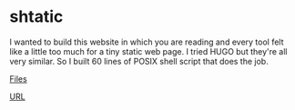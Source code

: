 # shtatic

I wanted to build this website in which you are reading and every tool felt like a little too much for a tiny static web page. I tried HUGO but they're all very similar. So I built 60 lines of POSIX shell script that does the job.

[Files](https://github.com/pablos123/pablos123.github.io)

[URL](https://pablos123.github.io/)

